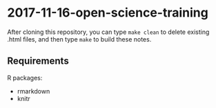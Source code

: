 # 2017-11-16-open-science-training

After cloning this repository, you can type `make clean` to delete existing .html files, and then type `make` to build these notes.

## Requirements

R packages:

* rmarkdown
* knitr